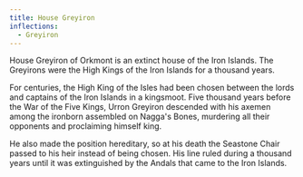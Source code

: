 ```yaml
---
title: House Greyiron
inflections:
  - Greyiron
---
```


House Greyiron of Orkmont is an extinct house of the Iron Islands. The Greyirons were the High Kings of the Iron Islands for a thousand years.

For centuries, the High King of the Isles had been chosen between the lords and captains of the Iron Islands in a kingsmoot. Five thousand years before the War of the Five Kings, Urron Greyiron descended with his axemen among the ironborn assembled on Nagga's Bones, murdering all their opponents and proclaiming himself king.

He also made the position hereditary, so at his death the Seastone Chair passed to his heir instead of being chosen. His line ruled during a thousand years until it was extinguished by the Andals that came to the Iron Islands.


